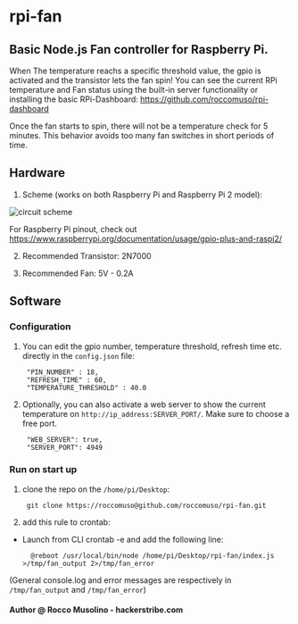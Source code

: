 # rpi-fan
## Basic Node.js Fan controller for Raspberry Pi.

When The temperature reachs a specific threshold value, the gpio is activated and the transistor lets the fan spin!
You can see the current RPi temperature and Fan status using the built-in server functionality or installing the basic RPi-Dashboard: https://github.com/roccomuso/rpi-dashboard

Once the fan starts to spin, there will not be a temperature check for 5 minutes. This behavior avoids too many fan switches in short periods of time.

## Hardware

1. Scheme (works on both Raspberry Pi and Raspberry Pi 2 model):

![circuit scheme](https://github.com/roccomuso/rpi-fan/blob/master/img/scheme.png "Circuit Scheme")

For Raspberry Pi pinout, check out https://www.raspberrypi.org/documentation/usage/gpio-plus-and-raspi2/

2. Recommended Transistor: 2N7000

3. Recommended Fan: 5V - 0.2A

## Software

### Configuration

1. You can edit the gpio number, temperature threshold, refresh time etc. directly in the <code>config.json</code> file:

        "PIN_NUMBER" : 18,
        "REFRESH_TIME" : 60,
        "TEMPERATURE_THRESHOLD" : 40.0
        
2. Optionally, you can also activate a web server to show the current temperature on <code>http://ip_address:SERVER_PORT/</code>. Make sure to choose a free port.

        "WEB_SERVER": true,
        "SERVER_PORT": 4949


### Run on start up

1. clone the repo on the <code>/home/pi/Desktop</code>:

        git clone https://roccomuso@github.com/roccomuso/rpi-fan.git
    
2. add this rule to crontab:

  - Launch from CLI crontab -e and add the following line:
      
          @reboot /usr/local/bin/node /home/pi/Desktop/rpi-fan/index.js >/tmp/fan_output 2>/tmp/fan_error
  
(General console.log and error messages are respectively in <code>/tmp/fan_output</code> and <code>/tmp/fan_error</code>)
  
#### Author @ Rocco Musolino - hackerstribe.com
